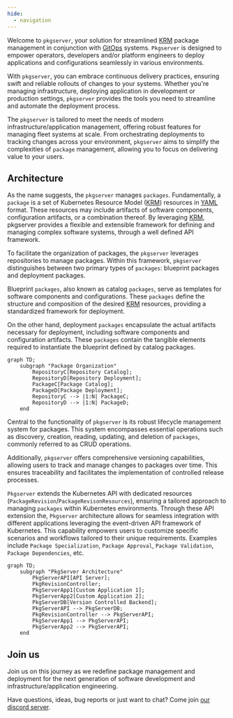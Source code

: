 ```yaml
---
hide:
  - navigation
---
```


Welcome to `pkgserver`, your solution for streamlined [KRM][KRM] package management in conjunction with [GitOps][GITOPS] systems. `Pkgserver` is designed to empower operators, developers and/or platform engineers to deploy applications and configurations seamlessly in various environments.

With `pkgserver`, you can embrace continuous delivery practices, ensuring swift and reliable rollouts of changes to your systems. Whether you're managing infrastructure, deploying application in development or production settings, `pkgserver` provides the tools you need to streamline and automate the deployment process.

The `pkgserver` is tailored to meet the needs of modern infrastructure/application management, offering robust features for managing fleet systems at scale. From orchestrating deployments to tracking changes across your environment, `pkgserver` aims to simplify the complexities of `package` management, allowing you to focus on delivering value to your users.

## Architecture

As the name suggests, the `pkgserver` manages `packages`. Fundamentally, a `package` is a set of Kubernetes Resource Model ([KRM][KRM]) resources in [YAML][YAML] format. These resources may include artifacts of software components, configuration artifacts, or a combination thereof. By leveraging [KRM][KRM], pkgserver provides a flexible and extensible framework for defining and managing complex software systems, through a well defined API framework.

To facilitate the organization of packages, the `pkgserver` leverages repositories to manage packages. Within this framework, `pkgserver` distinguishes between two primary types of `packages`: blueprint packages and deployment packages.

Blueprint `packages`, also known as catalog `packages`, serve as templates for software components and configurations. These `packages` define the structure and composition of the desired [KRM][KRM] resources, providing a standardized framework for deployment.

On the other hand, deployment `packages` encapsulate the actual artifacts necessary for deployment, including software components and configuration artifacts. These `packages` contain the tangible elements required to instantiate the blueprint defined by catalog packages.

```mermaid
graph TD;
    subgraph "Package Organization"
        RepositoryC[Repository Catalog];
        RepositoryD[Repository Deployment];
        PackageC[Package Catalog];
        PackageD[Package Deployment];
        RepositoryC --> |1:N| PackageC;
        RepositoryD --> |1:N| PackageD;
    end
```

Central to the functionality of `pkgserver` is its robust lifecycle management system for packages. This system encompasses essential operations such as discovery, creation, reading, updating, and deletion of `packages`, commonly referred to as CRUD operations.

Additionally, `pkgserver` offers comprehensive versioning capabilities, allowing users to track and manage changes to packages over time. This ensures traceability and facilitates the implementation of controlled release processes.

`Pkgserver` extends the Kubernetes API with dedicated resources (`PackageRevision`/`PackageRevisonResources`), ensuring a tailored approach to managing `packages` within Kubernetes environments. Through these API extension the, `Pkgserver` architecture allows for seamless integration with different applications leveraging the event-driven API framework of Kubernetes. This capability empowers users to customize specific scenarios and workflows tailored to their unique requirements. Examples include `Package Specialization`, `Package Approval`, `Package Validation`, `Package Dependencies`, etc.

```mermaid
graph TD;
    subgraph "PkgServer Architecture"
        PkgServerAPI[API Server];
        PkgRevisionController;
        PkgServerApp1[Custom Application 1];
        PkgServerApp2[Custom Application 2];
        PkgServerDB[Version Controlled Backend];
        PkgServerAPI --> PkgServerDB;
        PkgRevisionController --> PkgServerAPI;
        PkgServerApp1 --> PkgServerAPI;
        PkgServerApp2 --> PkgServerAPI;
    end
```


## Join us

Join us on this journey as we redefine package management and deployment for the next generation of software development and infrastructure/application engineering.

Have questions, ideas, bug reports or just want to chat? Come join [our discord server](todo).

<script type="text/javascript" src="https://viewer.diagrams.net/js/viewer-static.min.js" async></script>

[KRM]: https://github.com/kubernetes/design-proposals-archive/blob/main/architecture/resource-management.md
[GITOPS]: https://opengitops.dev
[YAML]: https://en.wikipedia.org/wiki/YAML